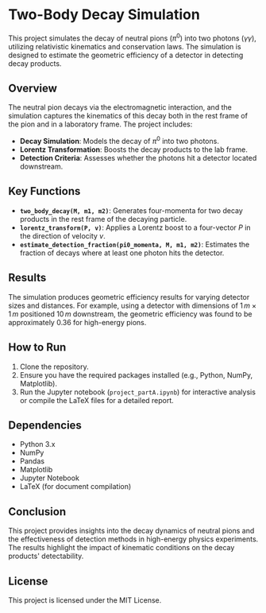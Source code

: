 # Two-Body Decay Simulation

This project simulates the decay of neutral pions ($\pi^0$) into two photons ($\gamma \gamma$), utilizing relativistic kinematics and conservation laws. The simulation is designed to estimate the geometric efficiency of a detector in detecting decay products.

## Overview

The neutral pion decays via the electromagnetic interaction, and the simulation captures the kinematics of this decay both in the rest frame of the pion and in a laboratory frame. The project includes:

- **Decay Simulation**: Models the decay of $\pi^0$ into two photons.
- **Lorentz Transformation**: Boosts the decay products to the lab frame.
- **Detection Criteria**: Assesses whether the photons hit a detector located downstream.


## Key Functions

- **`two_body_decay(M, m1, m2)`**: Generates four-momenta for two decay products in the rest frame of the decaying particle.
- **`lorentz_transform(P, v)`**: Applies a Lorentz boost to a four-vector $P$ in the direction of velocity $v$.
- **`estimate_detection_fraction(pi0_momenta, M, m1, m2)`**: Estimates the fraction of decays where at least one photon hits the detector.

## Results

The simulation produces geometric efficiency results for varying detector sizes and distances. For example, using a detector with dimensions of $1\,m \times 1\,m$ positioned $10\,m$ downstream, the geometric efficiency was found to be approximately $0.36$ for high-energy pions.

## How to Run

1. Clone the repository.
2. Ensure you have the required packages installed (e.g., Python, NumPy, Matplotlib).
3. Run the Jupyter notebook (`project_partA.ipynb`) for interactive analysis or compile the LaTeX files for a detailed report.

## Dependencies

- Python 3.x
- NumPy
- Pandas
- Matplotlib
- Jupyter Notebook
- LaTeX (for document compilation)

## Conclusion

This project provides insights into the decay dynamics of neutral pions and the effectiveness of detection methods in high-energy physics experiments. The results highlight the impact of kinematic conditions on the decay products' detectability.

## License

This project is licensed under the MIT License.